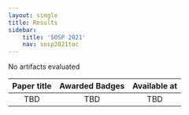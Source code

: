 ```yaml
---
layout: single
title: Results
sidebar:
    title: 'SOSP 2021'
    nav: sosp2021toc
---
```


No artifacts evaluated

| Paper title | Awarded Badges | Available at |
|:-----------:|:--------------:|:------------:|
| TBD | TBD | TBD |
